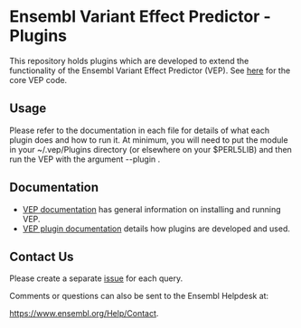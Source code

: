 # Ensembl Variant Effect Predictor - Plugins

This repository holds plugins which are developed to extend the functionality of the Ensembl Variant Effect Predictor (VEP). See [here](https://github.com/Ensembl/ensembl-vep/blob/main/README.md) for the core VEP code.

## Usage
Please refer to the documentation in each file for details of what each plugin does and how to run it. At minimum, you will need to put the module in your
~/.vep/Plugins directory (or elsewhere on your $PERL5LIB) and then run the VEP with the argument --plugin <module name>.

## Documentation
* [VEP documentation](https://www.ensembl.org/info/docs/tools/vep/index.html) has general information on installing and running VEP.
* [VEP plugin documentation](https://www.ensembl.org/info/docs/tools/vep/script/vep_plugins.html) details how plugins are developed and used.


## Contact Us
Please create a separate [issue](https://github.com/Ensembl/VEP_plugins/issues) for each query.

Comments or questions can also be sent to the Ensembl Helpdesk at:

<https://www.ensembl.org/Help/Contact>.
